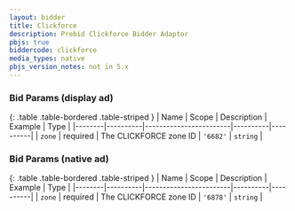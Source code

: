 ```yaml
---
layout: bidder
title: Clickforce
description: Prebid Clickforce Bidder Adaptor
pbjs: true
biddercode: clickforce
media_types: native
pbjs_version_notes: not in 5.x
---
```


### Bid Params (display ad)

{: .table .table-bordered .table-striped }
| Name   | Scope    | Description            | Example  | Type     |
|--------|----------|------------------------|----------|----------|
| `zone` | required | The CLICKFORCE zone ID | `'6682'` | `string` |

### Bid Params (native ad)

{: .table .table-bordered .table-striped }
| Name   | Scope    | Description            | Example  | Type     |
|--------|----------|------------------------|----------|----------|
| `zone` | required | The CLICKFORCE zone ID | `'6878'` | `string` |

